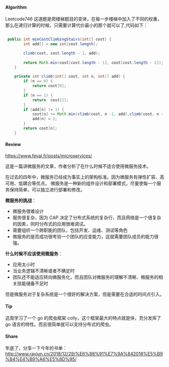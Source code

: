 #### Algorithm
Leetcode746 这道题是爬楼梯题目的变体，在每一步楼梯中加入了不同的权重，那么在递归计算的时候，只需要计算代价最小的那个就可以了,代码如下：

```java

 public int minCostClimbingStairs(int[] cost) {
        int add[] = new int[cost.length];

        climb(cost, cost.length - 1, add);
        
        return Math.min(cost[cost.length - 1], cost[cost.length - 2]);
    }

    private int climb(int[] cost, int n, int[] add) {
        if (n == 0) {
            return cost[0];
        }
        if (n == 1) {
            return  cost[1];
        }
        if (add[n] != 1) { 
            cost[n] += Math.min(climb(cost, n -1, add),climb(cost, n - 2, add));
            add[n] = 1;
        }
        return cost[n];
    }
```


#### Review

https://www.feval.fr/posts/microservices/

这是一篇讲微服务的文章，作者分析了在什么时候不适合使用微服务技术。

在过去的四年中，微服务已经成为事实上的架构标准。因为微服务有弹性扩容、高可用、低耦合等优点。
微服务是一种新的组件设计和部署模式，尽量使每一个服务保持简单，可以独立进行部署和修改。

**微服务的挑战**：

- 微服务很难设计
- 服务很复杂，因为 CAP 决定了分布式系统的复杂行，而且网络是一个很复杂的因素，同时分布式的应用很难调试。
- 需要组织一个跨职能的团队，包括开发、运维、测试等角色
- 微服务的是否成功很考验一个团队的应变能力，这就需要团队成员的能力很强。

**什么时候不应该使用微服务**：

- 应用太小时
- 当业务逻辑不清晰或者不确定时
- 团队还不能适应转向微服务化，而且团队对微服务的理解不清晰、微服务的相关技能储备不足时

但是微服务对于复杂系统是一个很好的解决方案，但是需要在合适的时间点引入。

#### Tip

这周学习了一个 go 的爬虫框架 colly，这个框架最大的特点就是快，充分发挥了 go 语言的特性。而且很简单就可以支持分布式的爬虫。

#### Share

年底了，分享一下今年的书单：
http://www.rayjun.cn/2018/12/29/%E6%88%91%E7%9A%842018%E5%B9%B4%E4%B9%A6%E5%8D%95/